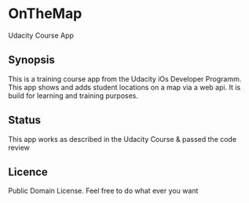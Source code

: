 # OnTheMap
Udacity Course App

## Synopsis
This is a training course app from the Udacity iOs Developer Programm.
This app shows and adds student locations on a map via a web api.
It is build for learning and training purposes.

## Status
This app works as described in the Udacity Course & passed the code review

## Licence
Public Domain License. Feel free to do what ever you want
